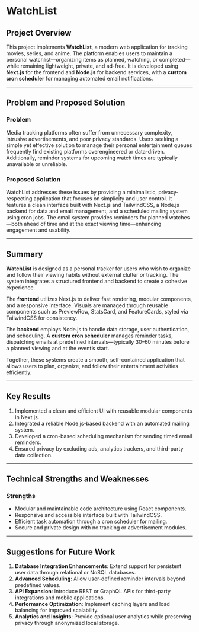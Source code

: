 # WatchList  

## Project Overview  
This project implements **WatchList**, a modern web application for tracking movies, series, and anime. The platform enables users to maintain a personal watchlist—organizing items as planned, watching, or completed—while remaining lightweight, private, and ad-free. It is developed using **Next.js** for the frontend and **Node.js** for backend services, with a **custom cron scheduler** for managing automated email notifications.

---

## Problem and Proposed Solution  

### Problem  
Media tracking platforms often suffer from unnecessary complexity, intrusive advertisements, and poor privacy standards. Users seeking a simple yet effective solution to manage their personal entertainment queues frequently find existing platforms overengineered or data-driven. Additionally, reminder systems for upcoming watch times are typically unavailable or unreliable.

### Proposed Solution  
WatchList addresses these issues by providing a minimalistic, privacy-respecting application that focuses on simplicity and user control. It features a clean interface built with Next.js and TailwindCSS, a Node.js backend for data and email management, and a scheduled mailing system using cron jobs. The email system provides reminders for planned watches—both ahead of time and at the exact viewing time—enhancing engagement and usability.

---

## Summary  
**WatchList** is designed as a personal tracker for users who wish to organize and follow their viewing habits without external clutter or tracking. The system integrates a structured frontend and backend to create a cohesive experience.  

The **frontend** utilizes Next.js to deliver fast rendering, modular components, and a responsive interface. Visuals are managed through reusable components such as PreviewRow, StatsCard, and FeatureCards, styled via TailwindCSS for consistency.  

The **backend** employs Node.js to handle data storage, user authentication, and scheduling. A **custom cron scheduler** manages reminder tasks, dispatching emails at predefined intervals—typically 30–60 minutes before a planned viewing and at the event’s start.  

Together, these systems create a smooth, self-contained application that allows users to plan, organize, and follow their entertainment activities efficiently.

---

## Key Results  
1. Implemented a clean and efficient UI with reusable modular components in Next.js.  
2. Integrated a reliable Node.js-based backend with an automated mailing system.  
3. Developed a cron-based scheduling mechanism for sending timed email reminders.  
4. Ensured privacy by excluding ads, analytics trackers, and third-party data collection.  

---

## Technical Strengths and Weaknesses  

### Strengths  
- Modular and maintainable code architecture using React components.  
- Responsive and accessible interface built with TailwindCSS.  
- Efficient task automation through a cron scheduler for mailing.  
- Secure and private design with no tracking or advertisement modules.  

---

## Suggestions for Future Work  
1. **Database Integration Enhancements**: Extend support for persistent user data through relational or NoSQL databases.  
2. **Advanced Scheduling**: Allow user-defined reminder intervals beyond predefined values.  
3. **API Expansion**: Introduce REST or GraphQL APIs for third-party integrations and mobile applications.  
4. **Performance Optimization**: Implement caching layers and load balancing for improved scalability.  
5. **Analytics and Insights**: Provide optional user analytics while preserving privacy through anonymized local storage.  
